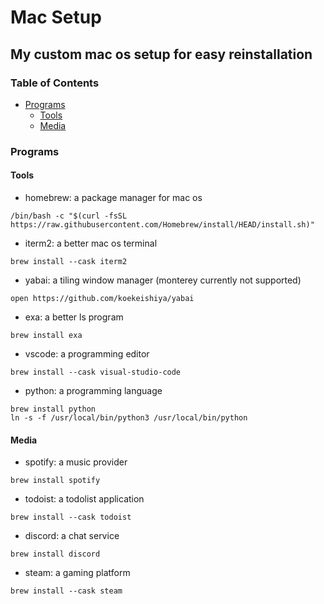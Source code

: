 # Mac Setup
## My custom mac os setup for easy reinstallation

### Table of Contents
- [Programs](#programs)
  * [Tools](#tools)
  * [Media](#media)

### Programs

#### Tools

- homebrew: a package manager for mac os

```/bin/bash -c "$(curl -fsSL https://raw.githubusercontent.com/Homebrew/install/HEAD/install.sh)"```
- iterm2: a better mac os terminal

```brew install --cask iterm2```
- yabai: a tiling window manager (monterey currently not supported)

```open https://github.com/koekeishiya/yabai```
- exa: a better ls program

```brew install exa```
- vscode: a programming editor

```brew install --cask visual-studio-code```
- python: a programming language

```
brew install python
ln -s -f /usr/local/bin/python3 /usr/local/bin/python
```

#### Media

- spotify: a music provider

```brew install spotify```
- todoist: a todolist application

```brew install --cask todoist```

- discord: a chat service

```brew install discord```

- steam: a gaming platform

```brew install --cask steam```

